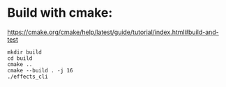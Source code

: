 

# Build with cmake:
https://cmake.org/cmake/help/latest/guide/tutorial/index.html#build-and-test  

`mkdir build`  
`cd build`  
`cmake ..`  
`cmake --build . -j 16`  
`./effects_cli`
